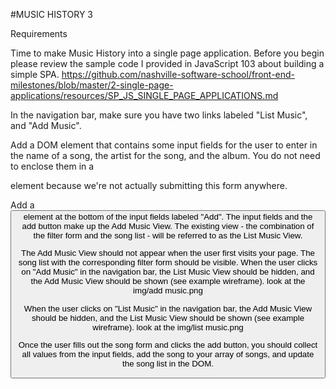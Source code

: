
#MUSIC HISTORY 3

Requirements

Time to make Music History into a single page application. Before you begin please review the sample code I provided in JavaScript 103 about building a simple SPA.
https://github.com/nashville-software-school/front-end-milestones/blob/master/2-single-page-applications/resources/SP_JS_SINGLE_PAGE_APPLICATIONS.md 

In the navigation bar, make sure you have two links labeled "List Music", and "Add Music".

Add a DOM element that contains some input fields for the user to enter in the name of a song, the artist for the song, and the album. You do not need to enclose them in a <form> element because we're not actually submitting this form anywhere.

Add a <button> element at the bottom of the input fields labeled "Add".
The input fields and the add button make up the Add Music View.
The existing view - the combination of the filter form and the song list - will be referred to as the List Music View.

The Add Music View should not appear when the user first visits your page. The song list with the corresponding filter form should be visible.
When the user clicks on "Add Music" in the navigation bar, the List Music View should be hidden, and the Add Music View should be shown (see example wireframe). look at the img/add music.png

When the user clicks on "List Music" in the navigation bar, the Add Music View should be hidden, and the List Music View should be shown (see example wireframe). look at the img/list music.png

Once the user fills out the song form and clicks the add button, you should collect all values from the input fields, add the song to your array of songs, and update the song list in the DOM.



